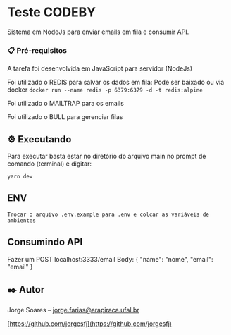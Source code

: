 # Teste CODEBY
Sistema em NodeJs para enviar emails em fila e consumir API.

### 📋 Pré-requisitos
A tarefa foi desenvolvida em JavaScript para servidor (NodeJs)

Foi utilizado o REDIS para salvar os dados em fila:
Pode ser baixado ou via docker ```docker run --name redis -p 6379:6379 -d -t redis:alpine```

Foi utilizado o MAILTRAP para os emails

Foi utilizado o BULL para gerenciar filas


## ⚙️ Executando
Para executar basta estar no diretório do arquivo main no prompt de comando (terminal) e digitar: 

```
yarn dev
```
## ENV
    Trocar o arquivo .env.example para .env e colcar as variáveis de ambientes
    
## Consumindo API
Fazer um
POST localhost:3333/email
Body: {
    "name": "nome",
    "email": "email"
}
## ✒️ Autor
Jorge Soares – jorge.farias@arapiraca.ufal.br

[https://github.com/jorgesfj](https://github.com/jorgesfj)